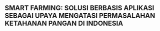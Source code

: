 ## SMART FARMING: SOLUSI BERBASIS APLIKASI SEBAGAI UPAYA MENGATASI PERMASALAHAN KETAHANAN PANGAN DI INDONESIA